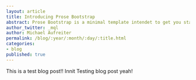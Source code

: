 ```yaml
---
layout: article
title: Introducing Prose Bootstrap
abstract: Prose Bootstrap is a minimal template intendet to get you started with Jekyll.
author_twitter: _mql
author: Michael Aufreiter
permalink: /blog/:year/:month/:day/:title.html
categories:
- blog
published: true
---
```


This is a test blog post!! Innit
Testing blog post yeah!




